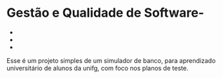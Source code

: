 # Gestão e Qualidade de Software-
-
-
-


Esse é um projeto simples de um simulador de banco, para aprendizado universitário de alunos da unifg, com foco nos planos de teste.
